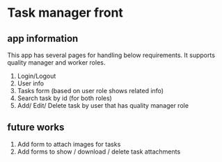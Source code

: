 # Task manager front
## app information
This app has several pages for handling below requirements.
It supports quality manager and worker roles.
1. Login/Logout
2. User info
3. Tasks form (based on user role shows related info)
4. Search task by id (for both roles)
5. Add/ Edit/ Delete task by user that has quality manager role

## future works
1. Add form to attach images for tasks
2. Add forms to show / download / delete task attachments 
